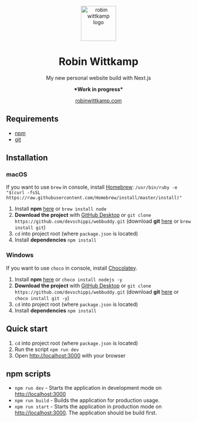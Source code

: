 <p align="center">
  <img width="96" alt="robin wittkamp logo" src="https://user-images.githubusercontent.com/13024361/175959380-0c483c9c-5368-450f-a607-e8e3775a0c09.png">
</p>
<h1 align="center">Robin Wittkamp</h1>
<p align="center">My new personal website build with Next.js</p>
<p align="center"><strong>*Work in progress*</strong></p>
<p align="center">
  <a href="https://robinwittkamp.com" rel="noopener">robinwittkamp.com</a>
</p>

## Requirements
- [npm](https://nodejs.org/en/download/current/)
- [git](https://git-scm.com/downloads)


## Installation

### macOS

If you want to use `brew` in console, install [Homebrew](https://brew.sh/):
```/usr/bin/ruby -e "$(curl -fsSL https://raw.githubusercontent.com/Homebrew/install/master/install)"```

1. Install **npm** [here](https://nodejs.org/en/download/current/) or ```brew install node```
2. **Download the project** with [GitHub Desktop](https://desktop.github.com/) or
```git clone https://github.com/devschippi/webbuddy.git``` (download **git** [here](https://git-scm.com/downloads) or  ```brew install git```)
3. ```cd``` into project root (where `package.json` is located)
4. Install **dependencies** ```npm install```

### Windows

If you want to use `choco` in console, install [Chocolatey](https://chocolatey.org/install).

1. Install **npm** [here](https://nodejs.org/en/download/current/) or ```choco install nodejs -y```
2. **Download the project** with [GitHub Desktop](https://desktop.github.com/) or
```git clone https://github.com/devschippi/webbuddy.git```  (download **git** [here](https://git-scm.com/downloads) or  ```choco install git -y```)
3. ```cd``` into project root (where `package.json` is located)
4. Install **dependencies** ```npm install```

## Quick start

1. ```cd``` into project root (where `package.json` is located)
2. Run the script ```npm run dev```
3. Open <a href="http://localhost:3000" rel="noopener">http://localhost:3000</a> with your browser

## npm scripts
- ```npm run dev``` - Starts the application in development mode on <a href="http://localhost:3000" rel="noopener">http://localhost:3000</a>
- ```npm run build``` - Builds the application for production usage.
- ```npm run start``` - Starts the application in production mode on <a href="http://localhost:3000" rel="noopener">http://localhost:3000</a>. The application should be build first.
